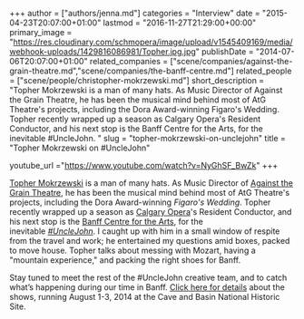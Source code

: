 +++
author = ["authors/jenna.md"]
categories = "Interview"
date = "2015-04-23T20:07:00+01:00"
lastmod = "2016-11-27T21:29:00+00:00"
primary_image = "https://res.cloudinary.com/schmopera/image/upload/v1545409169/media/webhook-uploads/1429816086981/Topher.jpg.jpg"
publishDate = "2014-07-06T20:07:00+01:00"
related_companies = ["scene/companies/against-the-grain-theatre.md","scene/companies/the-banff-centre.md"]
related_people = ["scene/people/christopher-mokrzewski.md"]
short_description = "Topher Mokrzewski is a man of many hats. As Music Director of Against the Grain Theatre, he has been the musical mind behind most of AtG Theatre&#039;s projects, including the Dora Award-winning Figaro&#039;s Wedding. Topher recently wrapped up a season as Calgary Opera&#039;s Resident Conductor, and his next stop is the Banff Centre for the Arts, for the inevitable #UncleJohn. "
slug = "topher-mokrzewski-on-unclejohn"
title = "Topher Mokrzewski on #UncleJohn"

youtube_url ="https://www.youtube.com/watch?v=NyGhSF_BwZk"
+++

[Topher Mokrzewski](http://www.christophermokrzewski.com/Home/Christopher_Mokrzewski.html) is a man of many hats. As Music Director of [Against the Grain Theatre](http://againstthegraintheatre.com/), he has been the musical mind behind most of AtG Theatre's projects, including the Dora Award-winning _Figaro's Wedding_. Topher recently wrapped up a season as [Calgary Opera](http://www.calgaryopera.com/)'s Resident Conductor, and his next stop is the [Banff Centre for the Arts](https://www.facebook.com/events/1494928980723400/), for the inevitable [_#UncleJohn_](https://www.facebook.com/events/1494928980723400/). I caught up with him in a small window of respite from the travel and work; he entertained my questions amid boxes, packed to move house. Topher talks about messing with Mozart, having a "mountain experience," and packing the right shoes for Banff.

Stay tuned to meet the rest of the #UncleJohn creative team, and to catch what’s happening during our time in Banff. [Click here for details](https://www.facebook.com/events/1494928980723400/) about the shows, running August 1-3, 2014 at the Cave and Basin National Historic Site.
